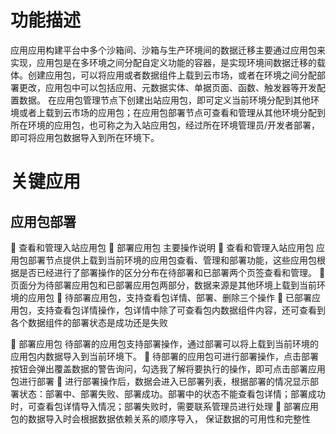 # 功能描述

应用应用构建平台中多个沙箱间、沙箱与生产环境间的数据迁移主要通过应用包来实现，应用包是在多环境之间分配自定义功能的容器，是实现环境间数据迁移的载体。创建应用包，可以将应用或者数据组件上载到云市场，或者在环境之间分配部署更改，应用包中可以包括应用、元数据实体、单据页面、函数、触发器等开发配置数据。
在应用包管理节点下创建出站应用包，即可定义当前环境分配到其他环境或者上载到云市场的应用包；在应用包部署节点可查看和管理从其他环境分配到所在环境的应用包，也可称之为入站应用包，经过所在环境管理员/开发者部署，即可将应用包数据导入到所在环境下。

# 关键应用

## 应用包部署

	查看和管理入站应用包
	部署应用包
主要操作说明
	查看和管理入站应用包
应用包部署节点提供上载到当前环境的应用包查看、管理和部署功能，这些应用包根据是否已经进行了部署操作的区分分布在待部署和已部署两个页签查看和管理。
	页面分为待部署应用包和已部署应用包两部分，数据来源是其他环境上载到当前环境的应用包
	待部署应用包，支持查看包详情、部署、删除三个操作
	已部署应用包，支持查看包详情操作，包详情中除了可查看包内数据组件内容，还可查看到各个数据组件的部署状态是成功还是失败
 
 
	部署应用包
待部署的应用包支持部署操作，通过部署可以将上载到当前环境的应用包内数据导入到当前环境下。
	待部署的应用包可进行部署操作，点击部署按钮会弹出覆盖数据的警告询问，勾选我了解将要执行的操作，即可点击部署应用包进行部署
	进行部署操作后，数据会进入已部署列表，根据部署的情况显示部署状态：部署中、部署失败、部署成功。部署中的状态不能查看包详情；部署成功时，可查看包详情导入情况；部署失败时，需要联系管理员进行处理
	部署应用包的数据导入时会根据数据依赖关系的顺序导入， 保证数据的可用性和完整性

 
 
 
 

